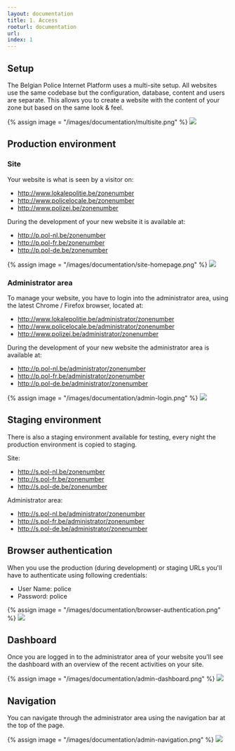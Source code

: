 ```yaml
---
layout: documentation
title: 1. Access
rooturl: documentation
url: 
index: 1
---
```


## Setup

The Belgian Police Internet Platform uses a multi-site setup. All websites use the same codebase but the configuration, database, content and users are separate. This allows you to create a website with the content of your zone but based on the same look & feel.

{% assign image = "/images/documentation/multisite.png" %}
<a href="{{image}}" data-gallery="enabled">
![]({{image}})
</a>

## Production environment

### Site

Your website is what is seen by a visitor on:

* http://www.lokalepolitie.be/zonenumber
* http://www.policelocale.be/zonenumber
* http://www.polizei.be/zonenumber

During the development of your new website it is available at:

* http://p.pol-nl.be/zonenumber
* http://p.pol-fr.be/zonenumber
* http://p.pol-de.be/zonenumber

{% assign image = "/images/documentation/site-homepage.png" %}
<a href="{{image}}" data-gallery="enabled">
![]({{image}})
</a>

### Administrator area

To manage your website, you have to login into the administrator area, using the latest Chrome / Firefox browser, located at:

* http://www.lokalepolitie.be/administrator/zonenumber
* http://www.policelocale.be/administrator/zonenumber
* http://www.polizei.be/administrator/zonenumber

During the development of your new website the administrator area is available at:

* http://p.pol-nl.be/administrator/zonenumber
* http://p.pol-fr.be/administrator/zonenumber
* http://p.pol-de.be/administrator/zonenumber

{% assign image = "/images/documentation/admin-login.png" %}
<a href="{{image}}" data-gallery="enabled">
![]({{image}})
</a>

## Staging environment

There is also a staging environment available for testing, every night the production environment is copied to staging.

Site:

* http://s.pol-nl.be/zonenumber
* http://s.pol-fr.be/zonenumber
* http://s.pol-de.be/zonenumber

Administrator area:

* http://s.pol-nl.be/administrator/zonenumber
* http://s.pol-fr.be/administrator/zonenumber
* http://s.pol-de.be/administrator/zonenumber

## Browser authentication

When you use the production (during development) or staging URLs you'll have to authenticate using following credentials:

* User Name: police
* Password: police

{% assign image = "/images/documentation/browser-authentication.png" %}
<a href="{{image}}" data-gallery="enabled">
![]({{image}})
</a>

## Dashboard

Once you are logged in to the administrator area of your website you'll see the dashboard with an overview of the recent activities on your site.

{% assign image = "/images/documentation/admin-dashboard.png" %}
<a href="{{image}}" data-gallery="enabled">
![]({{image}})
</a>

## Navigation

You can navigate through the administrator area using the navigation bar at the top of the page.

{% assign image = "/images/documentation/admin-navigation.png" %}
<a href="{{image}}" data-gallery="enabled">
![]({{image}})
</a>